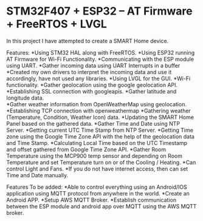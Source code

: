 # STM32F407 + ESP32 – AT Firmware + FreeRTOS + LVGL

In this project I have attempted to create a SMART Home device.

Features: 
*Using STM32 HAL along with FreeRTOS.
*Using ESP32 running AT Firmware for Wi-Fi Functionality.
  *Communicating with the ESP module using UART.
  *Gather incoming data using UART Interrupts in a buffer
  *Created my own drivers to interpret the incoming data and use it accordingly, have not used any libraries.
*Using LVGL for the GUI.
*Wi-Fi functionality.
*Gather geolocation using the google geolocation API.
  *Establishing SSL connection with googleapis.
  *Gather latitude and longitude data.  
*Gather weather information from OpenWeatherMap using geolocation.
  *Establishing TCP connection with openweathermap
  *Gathering weather (Temperature, Condition, Weather Icon) data.
  *Updating the SMART Home Panel based on the gathered data.
*Gather Time and Date using NTP Server.
  *Getting current UTC Time Stamp from NTP Server.
  *Getting Time zone using the Google Time Zone API with the help of the geolocation data and Time Stamp.
  *Calculating Local Time based on the UTC Timestamp and offset gathered from Google Time Zone API. 
*Gather Room Temperature using the MCP900 temp sensor and depending on Room Temperature and set Temperature turn on or of the Cooling / Heating.
*Can control Light and Fans.
*If you do not have internet access, then can set Time and Date manually.

Features To be added:
*Able to control everything using an Android/IOS application using MQTT protocol from anywhere in the world.
  *Create an Android APP.
  *Setup AWS MQTT Broker.
  *Establish communication between the ESP module and android app over MQTT using the AWS MQTT broker.
